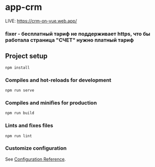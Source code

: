 # app-crm
LIVE: https://crm-on-vue.web.app/

### fixer - бесплатный тариф не поддерживает https, что бы работала страница "СЧЕТ" нужно платный тариф

## Project setup
```
npm install
```

### Compiles and hot-reloads for development
```
npm run serve
```

### Compiles and minifies for production
```
npm run build
```

### Lints and fixes files
```
npm run lint
```

### Customize configuration
See [Configuration Reference](https://cli.vuejs.org/config/).
